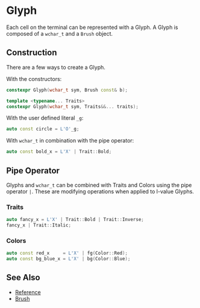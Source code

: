 # Glyph

Each cell on the terminal can be represented with a Glyph. A Glyph is composed
of a `wchar_t` and a `Brush` object.

## Construction

There are a few ways to create a Glyph.

With the constructors:

```cpp
constexpr Glyph(wchar_t sym, Brush const& b);
```

```cpp
template <typename... Traits>
constexpr Glyph(wchar_t sym, Traits&&... traits);
```

With the user defined literal `_g`:

```cpp
auto const circle = L'O'_g;
```

With `wchar_t` in combination with the pipe operator:

```cpp
auto const bold_x = L'X' | Trait::Bold;
```

## Pipe Operator

Glyphs and `wchar_t` can be combined with Traits and Colors using the pipe
operator `|`. These are modifying operations when applied to l-value Glyphs.

### Traits

```cpp
auto fancy_x = L'X' | Trait::Bold | Trait::Inverse;
fancy_x | Trait::Italic;
```

### Colors

```cpp
auto const red_x     = L'X' | fg(Color::Red);
auto const bg_blue_x = L'X' | bg(Color::Blue);
```

## See Also

- [Reference](https://animber-coder.github.io/CPPurses/structcppurses_1_1Glyph.html)
- [Brush](brush.md)
